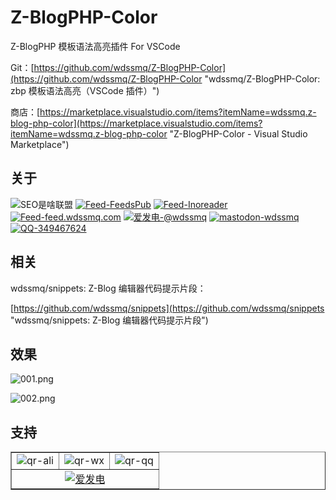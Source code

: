 # Z-BlogPHP-Color

Z-BlogPHP 模板语法高亮插件 For VSCode

Git：[https://github.com/wdssmq/Z-BlogPHP-Color](https://github.com/wdssmq/Z-BlogPHP-Color "wdssmq/Z-BlogPHP-Color: zbp 模板语法高亮（VSCode 插件）")

商店：[https://marketplace.visualstudio.com/items?itemName=wdssmq.z-blog-php-color](https://marketplace.visualstudio.com/items?itemName=wdssmq.z-blog-php-color "Z-BlogPHP-Color - Visual Studio Marketplace")

## 关于

<p><img src="https://img.shields.io/badge/-SEO%E6%98%AF%E5%95%A5%E8%81%94%E7%9B%9F-yellowgreen" title="SEO是啥联盟" alt="SEO是啥联盟"> <a target="_blank" title="Feed-FeedsPub" href="https://feeds.pub/feed/https%3A%2F%2Fwww.wdssmq.com%2Ffeed.php"><img src="https://img.shields.io/badge/Feed-FeedsPub-brightgreen" title="Feed-FeedsPub" alt="Feed-FeedsPub"></a> <a target="_blank" title="Feed-Inoreader" href="https://www.innoreader.com/feed/https%3A%2F%2Fwww.wdssmq.com%2Ffeed.php"><img src="https://img.shields.io/badge/Feed-Inoreader-blue" title="Feed-Inoreader" alt="Feed-Inoreader"></a> <a target="_blank" title="Feed-feed.wdssmq.com" href="https://feed.wdssmq.com"><img src="https://img.shields.io/badge/Feed-feed.wdssmq.com-yellow" title="Feed-feed.wdssmq.com" alt="Feed-feed.wdssmq.com"></a> <a target="_blank" title="爱发电-@wdssmq" href="https://afdian.net/@wdssmq"><img src="https://img.shields.io/badge/%E7%88%B1%E5%8F%91%E7%94%B5-%40wdssmq-blueviolet" title="爱发电-@wdssmq" alt="爱发电-@wdssmq"></a> <a target="_blank" title="mastodon-wdssmq" href="https://wxw.moe/@wdssmq"><img src="https://img.shields.io/mastodon/follow/142218?domain=https%3A%2F%2Fwxw.moe%2F" title="mastodon-wdssmq" alt="mastodon-wdssmq"></a> <a target="_blank" title="QQ-349467624" href="https://wpa.qq.com/msgrd?v=3&uin=349467624&site=qq&menu=yes"><img src="https://img.shields.io/badge/QQ-349467624-0086F9" title="QQ-349467624" alt="QQ-349467624"></a></p>

## 相关

wdssmq/snippets: Z-Blog 编辑器代码提示片段：

[https://github.com/wdssmq/snippets](https://github.com/wdssmq/snippets "wdssmq/snippets: Z-Blog 编辑器代码提示片段")

## 效果

![001.png](https://cdn.jsdelivr.net/gh/wdssmq/z-blog-color@master/doc/001.png "001.png")

![002.png](https://cdn.jsdelivr.net/gh/wdssmq/z-blog-color@master/doc/002.png "002.png")

## 支持

<table border="1">
  <tr>
    <td>
      <img
        src="https://cdn.jsdelivr.net/gh/wdssmq/wdssmq@main/doc/qr-ali.png"
        alt="qr-ali"
        title="qr-ali"
      />
    </td>
    <td>
      <img
        src="https://cdn.jsdelivr.net/gh/wdssmq/wdssmq@main/doc/qr-wx.png"
        alt="qr-wx"
        title="qr-wx"
      />
    </td>
    <td>
      <img
        src="https://cdn.jsdelivr.net/gh/wdssmq/wdssmq@main/doc/qr-qq.png"
        alt="qr-qq"
        title="qr-qq"
      />
    </td>
  </tr>
  <tr>
    <td align="center" colspan="3">
      <a
        target="_blank"
        href="https://afdian.net/@wdssmq"
        title="沉冰浮水正在创作和 z-blog 相关或无关的各种有用或没用的代码 | 爱发电"
        ><img
          src="https://cdn.jsdelivr.net/gh/wdssmq/wdssmq@main/doc/afdian.png"
          alt="爱发电"
      /></a>
    </td>
  </tr>
</table>
